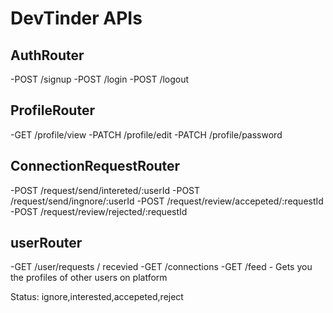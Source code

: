# DevTinder APIs

## AuthRouter
-POST /signup
-POST /login
-POST /logout

## ProfileRouter
-GET /profile/view
-PATCH /profile/edit
-PATCH /profile/password

## ConnectionRequestRouter
-POST /request/send/intereted/:userId
-POST /request/send/ingnore/:userId
-POST /request/review/accepeted/:requestId
-POST /request/review/rejected/:requestId

## userRouter
-GET /user/requests / recevied
-GET /connections
-GET /feed - Gets you the profiles of other users on platform


Status: ignore,interested,accepeted,reject